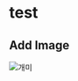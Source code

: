 # test

## Add Image
![개미](https://user-images.githubusercontent.com/74640695/116178287-3c8c9300-a750-11eb-9b1a-16e129829a35.jpg)
